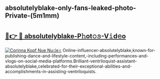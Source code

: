 ## absolutelyblake-only-fans​-leaked-photo​-Private-(5m1mm)


# <h2><a href="https://mediaupload.pro?title=absolutelyblake&ref=git">🔗👉 🔴 absolutelyblake-P𝚑ot𝚘𝚜-V𝚒d𝚎o</a></h2>

[![Corinna Kopf Nue Nu𝚍e𝚜](https://i.imgur.com/0qMVB7G.gif)](https://mediaupload.pro?title=absolutelyblake&ref=git)
Online-influencer-absolutelyblake,known-for-publishing-dance-and-lifestyle-content,-including-performances-and-vlogs-on-social-media-platforms.Brilliant-ventriloquist-assistant-absolutelyblake,celebrated-for-their-exceptional-abilities-and-accomplishments-in-assisting-ventriloquists.  